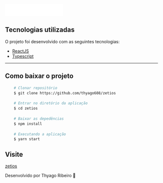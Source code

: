 
<img src="src/assets/images/logo.png" alt="zetios"/>

## Tecnologias utilizadas

O projeto foi desenvolvido com as seguintes tecnologias:

- [ReactJS](https://pt-br.reactjs.org/)
- [Typescript](https://www.typescriptlang.org/)


---

## Como baixar o projeto

```bash
    # Clonar repositório
    $ git clone https://github.com/thyago608/zetios

    # Entrar no diretório da aplicação
    $ cd zetios

    # Baixar as depedências
    $ npm install

    # Executando a aplicação
    $ yarn start
```

## Visite

[zetios](https://zetios-966c5.web.app/)

Desenvolvido por Thyago Ribeiro 👋
